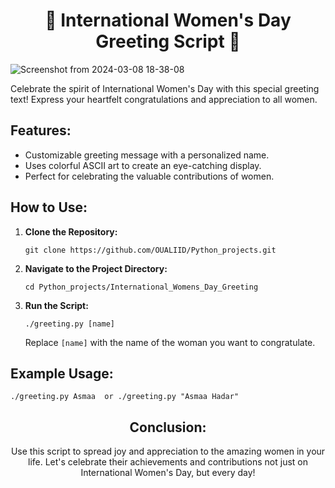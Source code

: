 <div align="center">
    <h1>🌟 International Women's Day Greeting Script 🌟</h1></div>

![Screenshot from 2024-03-08 18-38-08](https://github.com/OUALIID/Python_projects/assets/96590775/bfcee1df-00af-4293-91e1-3e8e7fa81e19)


Celebrate the spirit of International Women's Day with this special greeting text! Express your heartfelt congratulations and appreciation to all women.

<h2>Features:</h2>

- Customizable greeting message with a personalized name.
- Uses colorful ASCII art to create an eye-catching display.
- Perfect for celebrating the valuable contributions of women.

<h2>How to Use:</h2>

1. **Clone the Repository:**

    ```
    git clone https://github.com/OUALIID/Python_projects.git
    ```

2. **Navigate to the Project Directory:**

    ```
    cd Python_projects/International_Womens_Day_Greeting
    ```

3. **Run the Script:**

    ```
    ./greeting.py [name]
    ```

    Replace `[name]` with the name of the woman you want to congratulate.

<h2>Example Usage:</h2>

```
./greeting.py Asmaa  or ./greeting.py "Asmaa Hadar"

```
<div align="center">
<h2>Conclusion:</h2>

Use this script to spread joy and appreciation to the amazing women in your life. Let's celebrate their achievements and contributions not just on International Women's Day, but every day!</div>
